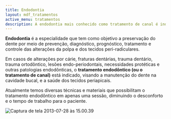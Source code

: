 ```yaml
---
title: Endodontia
layout: mdf_tratamentos
active_menu: tratamentos
description: A endodontia mais conhecido como tratamento de canal é indicado quando o paciente tem cáries grandes e assim dor. Tire suas dúvidas.
---
```


**Endodontia** é a especialidade que tem como objetivo a preservação do dente por meio de prevenção, diagnóstico, prognóstico, tratamento e controle das alterações da polpa e dos tecidos peri-radiculares.

Em casos de alterações por cárie, fraturas dentárias, trauma dentário, trauma ortodôntico, lesões endo-periodontais, necessidades protéticas e outras patologias endodônticas, o **tratamento endodôntico (ou o tratamento de canal)** está indicado, visando a manutenção do dente na cavidade bucal, e a saúde dos tecidos periapicais.

Atualmente temos diversas técnicas e materiais que possibilitam o tratamento endodôntico em apenas uma sessão, diminuindo o desconforto e o tempo de trabalho para o paciente.

![Captura de tela 2013-07-28 às 15.00.39](Captura-de-tela-2013-07-28-às-15.00.39-253x300.png)